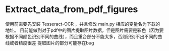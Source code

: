 # Extract_data_from_pdf_figures
使用前需要先安装 Tesseract-OCR ，并且修改 main.py 相应的变量名为下载的地址。
目前能做到对于pdf中的图片提取图片数据，但是图片需要是彩色（因为要根据不同颜色识别不同的曲线），而且重合部分不能太多，否则识别不出不同的曲线或者精度很差
提取图片的部分可能存在bug
